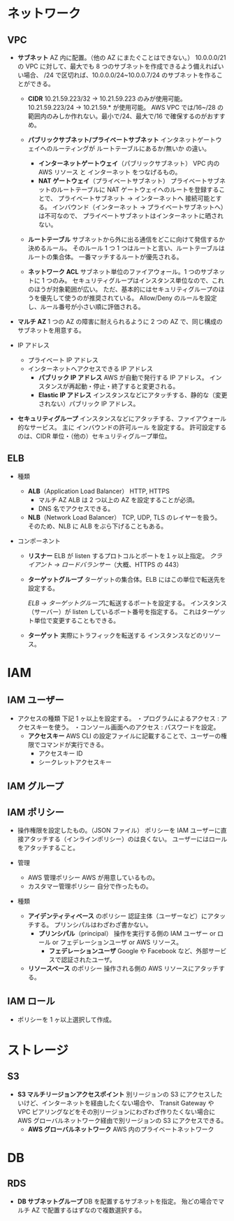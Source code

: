 # ネットワーク

## VPC

- **サブネット**
  AZ 内に配置。（他の AZ にまたぐことはできない。）
  10.0.0.0/21 の VPC に対して、最大でも 8 つのサブネットを作成できるよう備えればいい場合、
  /24 で区切れば、10.0.0.0/24~10.0.0.7/24 のサブネットを作ることができる。

  - **CIDR**
    10.21.59.223/32 → 10.21.59.223 のみが使用可能。
    10.21.59.223/24 → 10.21.59.\* が使用可能。
    AWS VPC では/16~/28 の範囲内のみしか作れない。最小で/24、最大で/16 で確保するのがおすすめ。

  - **パブリックサブネット/プライベートサブネット**
    インタネットゲートウェイへのルーティングが
    ルートテーブルにあるか/無いか の違い。

    - **インターネットゲートウェイ**（パブリックサブネット）
      VPC 内の AWS リソース と インターネット をつなげるもの。
    - **NAT ゲートウェイ**（プライベートサブネット）
      プライベートサブネットのルートテーブルに NAT ゲートウェイへのルートを登録することで、
      プライベートサブネット → インターネットへ 接続可能とする。
      インバウンド（インターネット → プライベートサブネットへ）は不可なので、
      プライベートサブネットはインターネットに晒されない。

  - **ルートテーブル**
    サブネットから外に出る通信をどこに向けて発信するか決めるルール。
    そのルール 1 つ 1 つはルートと言い、ルートテーブルはルートの集合体。
    一番マッチするルートが優先される。

  - **ネットワーク ACL**
    サブネット単位のファイアウォール。1 つのサブネットに 1 つのみ。
    セキュリティグループはインスタンス単位なので、これのほうが対象範囲が広い。
    ただ、基本的にはセキュリティグループのほうを優先して使うのが推奨されている。
    Allow/Deny のルールを設定し、ルール番号が小さい順に評価される。

- **マルチ AZ**
  1 つの AZ の障害に耐えられるように 2 つの AZ で、同じ構成のサブネットを用意する。

- IP アドレス

  - プライベート IP アドレス
  - インターネットへアクセスできる IP アドレス
    - **パブリック IP アドレス**
      AWS が自動で発行する IP アドレス。
      インスタンスが再起動・停止・終了すると変更される。
    - **Elastic IP アドレス**
      インスタンスなどにアタッチする、静的な（変更されない）パブリック IP アドレス。

- **セキュリティグループ**
  インスタンスなどにアタッチする、ファイアウォール的なサービス。
  主に インバウンドの許可ルール を設定する。
  許可設定するのは、CIDR 単位・（他の）セキュリティグループ単位。

## ELB

- 種類
  - **ALB**（Application Load Balancer）
    HTTP, HTTPS
    - マルチ AZ
      ALB は 2 つ以上の AZ を設定することが必須。
    - DNS 名でアクセスできる。
  - **NLB**（Network Load Balancer）
    TCP, UDP, TLS のレイヤーを扱う。
    そのため、NLB に ALB をぶら下げることもある。
- コンポーネント

  - **リスナー**
    ELB が listen するプロトコルとポートを１ヶ以上指定。
    _クライアント → ロードバランサー_（大概、HTTPS の 443）
  - **ターゲットグループ**
    ターゲットの集合体。ELB にはこの単位で転送先を設定する。

    *ELB → ターゲットグループ*に転送するポートを設定する。
    インスタンス（サーバー）が listen しているポート番号を指定する。
    これはターゲット単位で変更することもできる。

  - **ターゲット**
    実際にトラフィックを転送する インスタンスなどのリソース。

# IAM

## IAM ユーザー

- アクセスの種類
  下記 1 ヶ以上を設定する。
  ・プログラムによるアクセス : アクセスキーを使う。
  ・コンソール画面へのアクセス : パスワードを設定。
  - **アクセスキー**
    AWS CLI の設定ファイルに記載することで、ユーザーの権限でコマンドが実行できる。
    - アクセスキー ID
    - シークレットアクセスキー

## IAM グループ

## IAM ポリシー

- 操作権限を設定したもの。（JSON ファイル）
  ポリシーを IAM ユーザーに直接アタッチする（インラインポリシー）のは良くない。
  ユーザーにはロールをアタッチすること。

- 管理

  - AWS 管理ポリシー
    AWS が用意しているもの。
  - カスタマー管理ポリシー
    自分で作ったもの。

- 種類
  - **アイデンティティベース** のポリシー
    認証主体（ユーザーなど）にアタッチする。
    プリンシパルはわざわざ書かない。
    - **プリンシパル**（principal）
      操作を実行する側の IAM ユーザー or ロール or フェデレーションユーザ or AWS リソース。
      - **フェデレーションユーザ**
        Google や Facebook など、外部サービスで認証されたユーザ。
  - **リソースベース** のポリシー
    操作される側の AWS リソースにアタッチする。

## IAM ロール

- ポリシーを 1 ヶ以上選択して作成。

# ストレージ

## S3

- **S3 マルチリージョンアクセスポイント**
  別リージョンの S3 にアクセスしたいけど、インターネットを経由したくない場合や、
  Transit Gateway や VPC ピアリングなどをその別リージョンにわざわざ作りたくない場合に
  AWS グローバルネットワーク経由で別リージョンの S3 にアクセスできる。
  - **AWS グローバルネットワーク**
    AWS 内のプライベートネットワーク

# DB

## RDS

- **DB サブネットグループ**
  DB を配置するサブネットを指定。
  殆どの場合でマルチ AZ で配置するはずなので複数選択する。
